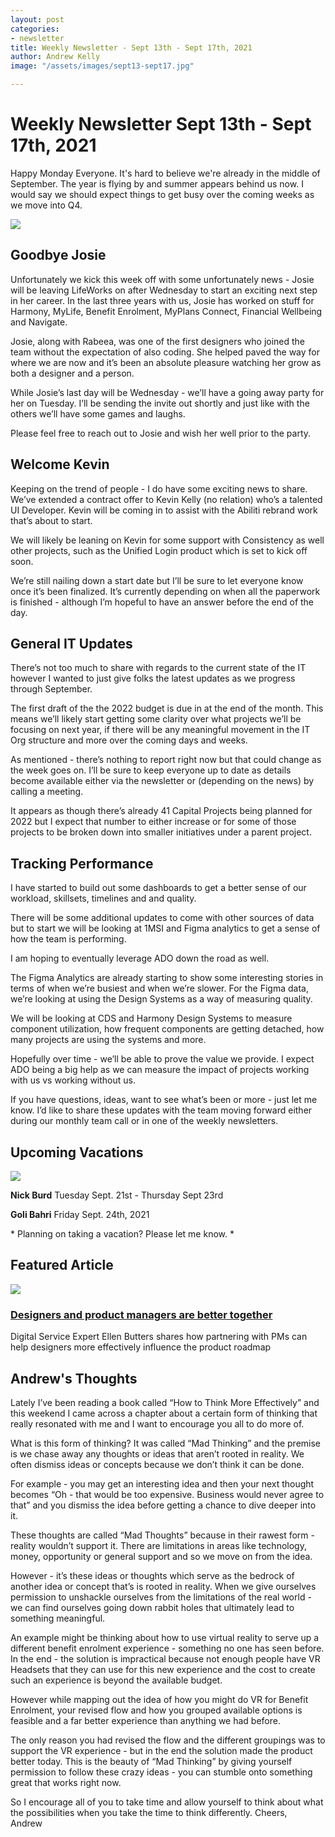 ```yaml
---
layout: post
categories:
- newsletter
title: Weekly Newsletter - Sept 13th - Sept 17th, 2021
author: Andrew Kelly
image: "/assets/images/sept13-sept17.jpg"

---
```

# **Weekly Newsletter Sept 13th - Sept 17th, 2021**

Happy Monday Everyone. It's hard to believe we're already in the middle of September. The year is flying by and summer appears behind us now. I would say we should expect things to get busy over the coming weeks as we move into Q4.

![](/assets/images/josie-goodbye.gif)

##  Goodbye Josie 

Unfortunately we kick this week off with some unfortunately news - Josie will be leaving LifeWorks on after Wednesday to start an exciting next step in her career. In the last three years with us, Josie has worked on stuff for Harmony, MyLife, Benefit Enrolment, MyPlans Connect, Financial Wellbeing and Navigate. 

Josie, along with Rabeea, was one of the first designers who joined the team without the expectation of also coding. She helped paved the way for where we are now and it’s been an absolute pleasure watching her grow as both a designer and a person.

While Josie’s last day will be Wednesday - we’ll have a going away party for her on Tuesday. I’ll be sending the invite out shortly and just like with the others we’ll have some games and laughs.

Please feel free to reach out to Josie and wish her well prior to the party.

## Welcome Kevin 

Keeping on the trend of people - I do have some exciting news to share. We’ve extended a contract offer to Kevin Kelly (no relation) who’s a talented UI Developer. Kevin will be coming in to assist with the Abiliti rebrand work that’s about to start.

We will likely be leaning on Kevin for some support with Consistency as well other projects, such as the Unified Login product which is set to kick off soon.

We’re still nailing down a start date but I’ll be sure to let everyone know once it’s been finalized. It’s currently depending on when all the paperwork is finished - although I’m hopeful to have an answer before the end of the day.


## General IT Updates

There’s not too much to share with regards to the current state of the IT however I wanted to just give folks the latest updates as we progress through September.

The first draft of the the 2022 budget is due in at the end of the month. This means we’ll likely start getting some clarity over what projects we’ll be focusing on next year, if there will be any meaningful movement in the IT Org structure and more over the coming days and weeks.

As mentioned - there’s nothing to report right now but that could change as the week goes on. I’ll be sure to keep everyone up to date as details become available either via the newsletter or (depending on the news) by calling a meeting.

It appears as though there’s already 41 Capital Projects being planned for 2022 but I expect that number to either increase or for some of those projects to be broken down into smaller initiatives under a parent project.

## Tracking Performance

I have started to build out some dashboards to get a better sense of our workload, skillsets, timelines and and quality.

There will be some additional updates to come with other sources of data but to start we will be looking at 1MSI and Figma analytics to get a sense of how the team is performing.

I am hoping to eventually leverage ADO down the road as well.

The Figma Analytics are already starting to show some interesting stories in terms of when we’re busiest and when we’re slower. For the Figma data, we’re looking at using the Design Systems as a way of measuring quality.

We will be looking at CDS and Harmony Design Systems to measure component utilization, how frequent components are getting detached, how many projects are using the systems and more.

Hopefully over time - we’ll be able to prove the value we provide. I expect ADO being a big help as we can measure the impact of projects working with us vs working without us.

If you have questions, ideas, want to see what’s been or more - just let me know. I’d like to share these updates with the team moving forward either during our monthly team call or in one of the weekly newsletters.

## **Upcoming Vacations**

![](/assets/images/photo-1527179528411-4219e0714bcc.jpeg)

**Nick Burd**
Tuesday Sept. 21st - Thursday Sept 23rd

**Goli Bahri**
Friday Sept. 24th, 2021

\* Planning on taking a vacation? Please let me know. \*


## Featured Article

![](/assets/images/6123b54825c1819cc82155d2_20210820SamePage_EllenButters.png)

### [Designers and product managers are better together](https://www.abstract.com/blog/designers-product-managers-better-together?utm_source=twitter&utm_medium=social&utm_campaign=fy21_q2_organic_social_posts)

Digital Service Expert Ellen Butters shares how partnering with PMs can help designers more effectively influence the product roadmap

## Andrew's Thoughts

Lately I’ve been reading a book called “How to Think More Effectively” and this weekend I came across a chapter about a certain form of thinking that really resonated with me and I want to encourage you all to do more of.

What is this form of thinking? It was called “Mad Thinking” and the premise is we chase away any thoughts or ideas that aren’t rooted in reality. We often dismiss ideas or concepts because we don’t think it can be done.

For example - you may get an interesting idea and then your next thought becomes “Oh - that would be too expensive. Business would never agree to that” and you dismiss the idea before getting a chance to dive deeper into it.

These thoughts are called “Mad Thoughts” because in their rawest form - reality wouldn’t support it. There are limitations in areas like technology, money, opportunity or general support and so we move on from the idea.

However - it’s these ideas or thoughts which serve as the bedrock of another idea or concept that’s is rooted in reality. When we give ourselves permission to unshackle ourselves from the limitations of the real world - we can find ourselves going down rabbit holes that ultimately lead to something meaningful.

An example might be thinking about how to use virtual reality to serve up a different benefit enrolment experience - something no one has seen before. In the end - the solution is impractical because not enough people have VR Headsets that they can use for this new experience and the cost to create such an experience is beyond the available budget.

However while mapping out the idea of how you might do VR for Benefit Enrolment, your revised flow and how you grouped available options is feasible and a far better experience than anything we had before.

The only reason you had revised the flow and the different groupings was to support the VR experience - but in the end the solution made the product better today. This is the beauty of “Mad Thinking” by giving yourself permission to follow these crazy ideas - you can stumble onto something great that works right now.

So I encourage all of you to take time and allow yourself to think about what the possibilities when you take the time to think differently.
Cheers,  
Andrew

